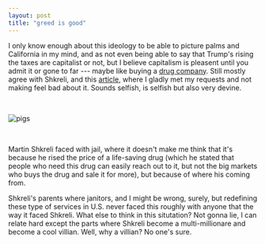 ```yaml
---
layout: post
title: "greed is good"
---
```


I only know enough about this ideology to be able to picture palms and California in my mind, and as not even being able to say that Trump's rising the taxes are capitalist or not, but I believe capitalism is pleasent until you admit it or gone to far --- maybe like buying a [drug company][daraprim]. Still mostly agree with Shkreli, and this [article][article], where I gladly met my requests and not making feel bad about it. Sounds selfish, is selfish but also very devine.

<br>

![pigs](/myblog/images/pigs.jpg)

<br>

Martin Shkreli faced with jail, where it doesn't make me think that it's because he rised the price of a life-saving drug (which he stated that people who need this drug can easily reach out to it, but not the big markets who buys the drug and sale it for more), but because of where his coming from.

Shkreli's parents where janitors, and I might be wrong, surely, but redefining these type of services in U.S. never faced this roughly with anyone that the way it faced Shkreli. What else to think in this situtation? Not gonna lie, I can relate hard except the parts where Shkreli become a multi-millionare and become a cool villian. Well, why a villian? No one's sure.





































[article]: https://www.washingtonpost.com/news/morning-mix/wp/2015/09/23/pharma-bro-martin-shkreli-and-the-very-american-debate-over-maximizing-profit/
[daraprim]: https://en.wikipedia.org/wiki/Martin_Shkreli